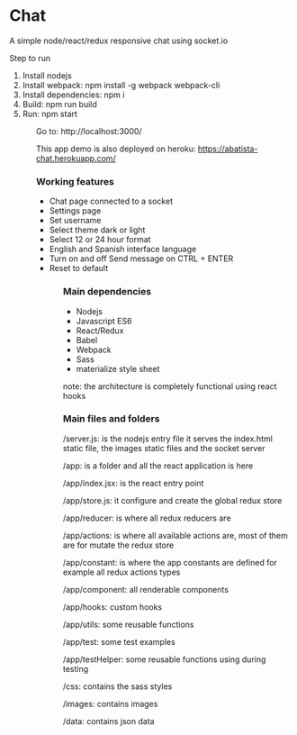 # Chat

A simple node/react/redux responsive chat using socket.io

Step to run
<ol>
    <li>Install nodejs</li>
    <li>Install webpack: npm install -g webpack webpack-cli</li>
    <li>Install dependencies: npm i</li>
    <li>Build: npm run build</li>
    <li>Run: npm start</li>
<ol>

Go to: http://localhost:3000/

This app demo is also deployed on heroku:
https://abatista-chat.herokuapp.com/

<h3>Working features</h3>

<ul>
    <li>Chat page connected to a socket</li>
    <li>Settings page</li>
    <li>Set username</li>
    <li>Select theme dark or light</li>
    <li>Select 12 or 24 hour format</li>
    <li>English and Spanish interface language</li>
    <li>Turn on and off Send message on CTRL + ENTER</li>
    <li>Reset to default</li>
<ul>

<h3>Main dependencies</h3>

<ul/>
    <li>Nodejs</li>
    <li>Javascript ES6</li>
    <li>React/Redux</li>
    <li>Babel</li>
    <li>Webpack</li>
    <li>Sass</li>
     <li>materialize style sheet</li>
</ul>

note: the architecture is completely functional using react hooks


<h3>Main files and folders</h3>

/server.js: is the nodejs entry file it serves the index.html static file, the images static files and the socket server

/app: is a folder and all the react application is here

/app/index.jsx: is the react entry point

/app/store.js: it configure and create the global redux store

/app/reducer: is where all redux reducers are

/app/actions: is where all available actions are, most of them are for mutate the redux store

/app/constant: is where the app constants are defined for example all redux actions types

/app/component: all renderable components

/app/hooks: custom hooks

/app/utils: some reusable functions

/app/test: some test examples

/app/testHelper: some reusable functions using during testing

/css: contains the sass styles

/images: contains images

/data: contains json data
